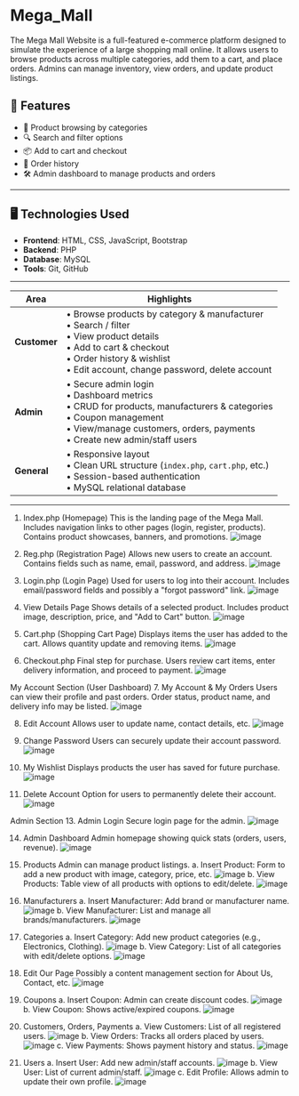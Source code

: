 # Mega_Mall
The Mega Mall Website is a full-featured e-commerce platform designed to simulate the experience of a large shopping mall online. It allows users to browse products across multiple categories, add them to a cart, and place orders. Admins can manage inventory, view orders, and update product listings.


## 🌟 Features

- 🛒 Product browsing by categories
- 🔍 Search and filter options
- 📦 Add to cart and checkout
- 🧾 Order history
- 🛠 Admin dashboard to manage products and orders

---

## 🖥️ Technologies Used

- **Frontend**: HTML, CSS, JavaScript, Bootstrap
- **Backend**: PHP
- **Database**: MySQL
- **Tools**: Git, GitHub

---
| Area | Highlights |
|------|------------|
| **Customer** | • Browse products by category & manufacturer<br>• Search / filter<br>• View product details<br>• Add to cart & checkout<br>• Order history & wishlist<br>• Edit account, change password, delete account |
| **Admin** | • Secure admin login<br>• Dashboard metrics<br>• CRUD for products, manufacturers & categories<br>• Coupon management<br>• View/manage customers, orders, payments<br>• Create new admin/staff users |
| **General** | • Responsive layout<br>• Clean URL structure (`index.php`, `cart.php`, etc.)<br>• Session-based authentication<br>• MySQL relational database |

---
1. Index.php (Homepage)
This is the landing page of the Mega Mall.
Includes navigation links to other pages (login, register, products).
Contains product showcases, banners, and promotions.
![image](https://github.com/user-attachments/assets/ab3bbeff-c9c1-401c-9042-22538e43f154)

2. Reg.php (Registration Page)
Allows new users to create an account.
Contains fields such as name, email, password, and address.
![image](https://github.com/user-attachments/assets/00476dee-14c2-4cb2-b86f-ebd56bd9a49e)

 3. Login.php (Login Page)
Used for users to log into their account.
Includes email/password fields and possibly a "forgot password" link.
![image](https://github.com/user-attachments/assets/d8fe14c1-a842-4074-9e4f-1044e224a15c)

4. View Details Page
Shows details of a selected product.
Includes product image, description, price, and "Add to Cart" button.
![image](https://github.com/user-attachments/assets/0f66096d-f93d-4afd-9a75-32cc962a16e4)

5. Cart.php (Shopping Cart Page)
Displays items the user has added to the cart.
Allows quantity update and removing items.
![image](https://github.com/user-attachments/assets/db95f1df-ea61-4ff1-a0d2-8b0ed763247e)

6. Checkout.php
Final step for purchase.
Users review cart items, enter delivery information, and proceed to payment.
![image](https://github.com/user-attachments/assets/3603c243-e864-4d5f-bd8a-0529ea2aca68)

My Account Section (User Dashboard)
7. My Account & My Orders
Users can view their profile and past orders.
Order status, product name, and delivery info may be listed.
![image](https://github.com/user-attachments/assets/2fd6d6da-5067-47de-a40d-9e13862ef069)

8. Edit Account
Allows user to update name, contact details, etc.
![image](https://github.com/user-attachments/assets/a65af647-ebd5-4779-8ac4-3458a7635c63)

 9. Change Password
Users can securely update their account password.
![image](https://github.com/user-attachments/assets/c649bcca-22d4-4c2c-9d14-c52062851132)

10. My Wishlist
Displays products the user has saved for future purchase.
![image](https://github.com/user-attachments/assets/9258fa10-b3da-44df-9578-df8697fd09c8)

11. Delete Account
Option for users to permanently delete their account.
![image](https://github.com/user-attachments/assets/c0a01900-c35f-47f3-979f-2d434b543077)

 Admin Section
13. Admin Login
Secure login page for the admin.
![image](https://github.com/user-attachments/assets/461fc095-97f4-451d-877f-d55b52513612)

14. Admin Dashboard
Admin homepage showing quick stats (orders, users, revenue).
![image](https://github.com/user-attachments/assets/b7ae84de-0df6-4bbe-8e75-c94fbe29135e)

 15. Products
Admin can manage product listings.
a. Insert Product:
Form to add a new product with image, category, price, etc.
![image](https://github.com/user-attachments/assets/b93cd80d-7c61-4630-b29f-fa6b185eefc1)
b. View Products:
Table view of all products with options to edit/delete.
![image](https://github.com/user-attachments/assets/ff8f2140-72ce-46d9-bfaf-9e04d437ee84)

16. Manufacturers
a. Insert Manufacturer:
Add brand or manufacturer name.
![image](https://github.com/user-attachments/assets/53549e0a-0211-4758-8892-cfca05c77ccc)
b. View Manufacturer:
List and manage all brands/manufacturers.
![image](https://github.com/user-attachments/assets/e4f1be45-60a9-4d3e-8084-f286da2ac909)

17. Categories
a. Insert Category:
Add new product categories (e.g., Electronics, Clothing).
![image](https://github.com/user-attachments/assets/1692b09e-e058-4a87-8150-1a63a7b8dfce)
b. View Category:
List of all categories with edit/delete options.
![image](https://github.com/user-attachments/assets/b99cab2e-d3ea-4c0c-abbe-40db70cd867a)

18. Edit Our Page
Possibly a content management section for About Us, Contact, etc.
![image](https://github.com/user-attachments/assets/e9f2d848-76e5-4c21-ada7-13d6247826ba)

19. Coupons
a. Insert Coupon:
Admin can create discount codes.
![image](https://github.com/user-attachments/assets/3799aed8-ee5f-46f3-9afd-ce7a015c8475)
b. View Coupon:
Shows active/expired coupons.
![image](https://github.com/user-attachments/assets/0770492f-253a-4048-a213-f38accbd66d4)

20. Customers, Orders, Payments
a. View Customers:
List of all registered users.
![image](https://github.com/user-attachments/assets/38a6a2e0-552c-4f96-9628-0f826574abab)
b. View Orders:
Tracks all orders placed by users.![image](https://github.com/user-attachments/assets/b40b70e0-5dc5-4754-9e00-47a060c2f7df)
c. View Payments:
Shows payment history and status.
![image](https://github.com/user-attachments/assets/6cb249e2-55a7-4f5c-9a88-fde93e1e717f)

21. Users
a. Insert User:
Add new admin/staff accounts.
![image](https://github.com/user-attachments/assets/c2a78565-bc72-4b9e-9274-33a4ace5115a)
b. View User:
List of current admin/staff.
![image](https://github.com/user-attachments/assets/e172f6e8-8b48-4f98-ac5a-ae8e128a4e27)
c. Edit Profile:
Allows admin to update their own profile.
![image](https://github.com/user-attachments/assets/c9b1c94f-c759-4a9a-9e1d-a30ca7dd9926)





























